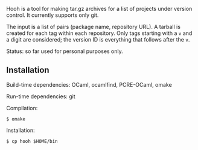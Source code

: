 Hooh is a tool for making tar.gz archives for a list of projects under
version control. It currently supports only git.

The input is a list of pairs (package name, repository URL).
A tarball is created for each tag within each repository.
Only tags starting with a `v` and a digit are considered; the version 
ID is everything that follows after the `v`.

Status: so far used for personal purposes only.

Installation
------------

Build-time dependencies: OCaml, ocamlfind, PCRE-OCaml, omake

Run-time dependencies: git

Compilation:
```
$ omake
```

Installation:
```
$ cp hooh $HOME/bin
```
